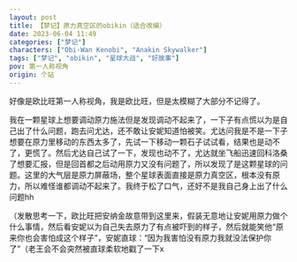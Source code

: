 ```yaml
---
layout: post
title: 【梦记】原力真空区的obikin（适合改编）
date: 2023-06-04 11:49
categories: ["梦记"]
characters: ["Obi-Wan Kenobi", "Anakin Skywalker"]
tags: ["梦记", "obikin", "星球大战", "好故事"]
pov: 第一人称视角
origin: 个站
---
```


好像是欧比旺第一人称视角，我是欧比旺，但是太模糊了大部分不记得了。

我在一颗星球上想要调动原力施法但是发现调动不起来了，一下子有点慌以为是自己出了什么问题，跑去问尤达，还不敢让安妮知道怕被笑。尤达问我是不是一下子想要在原力里移动的东西太多了，先试一下移动一颗石子试试看，结果也是动不了，更慌了。然后尤达自己试了一下，发现也动不了，尤达就坐飞船迅速回科洛桑了想要汇报，但是回首都之后动用原力又没有问题了，所以发现了是这颗星球的问题。这里的大气层是原力屏蔽场，整个星球表面直接是原力真空区，根本没有原力，所以难怪谁都调动不起来了。我终于松了口气，还好不是我自己身上出了什么问题hh

（发散思考一下，欧比旺把安纳金故意带到这里来，假装无意地让安妮用原力做个什么事情，然后看安妮以为自己失去原力了有点被吓到的样子，然后就能笑他“原来你也会害怕成这个样子”，安妮直球：“因为我害怕没有原力我就没法保护你了”（老王会不会突然被直球柔软地戳了一下x
